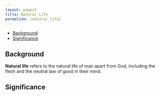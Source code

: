 ```yaml
---
layout: pagev2
title: Natural Life
permalink: /natural_life/
---
```

- [Background](#background)
- [Significance](#significance)

## Background

**Natural life** refers to the natural life of man apart from God, including the flesh and the neutral law of good in their mind.

## Significance
